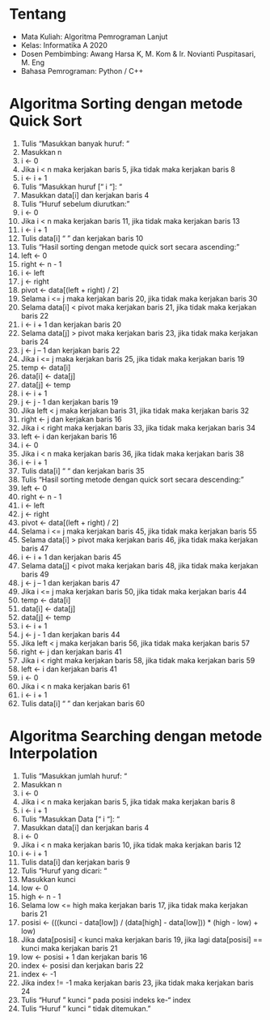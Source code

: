 # Tentang
- Mata Kuliah: Algoritma Pemrograman Lanjut
- Kelas: Informatika A 2020
- Dosen Pembimbing: Awang Harsa K, M. Kom & Ir. Novianti Puspitasari, M. Eng
- Bahasa Pemrograman: Python / C++

# Algoritma Sorting dengan metode Quick Sort
1.	Tulis “Masukkan banyak huruf: “
2.	Masukkan n
3.	i ← 0
4.	Jika i < n maka kerjakan baris 5, jika tidak maka kerjakan baris 8
5.	i ← i + 1
6.	Tulis “Masukkan huruf [“ i “]: “
7.	Masukkan data[i] dan kerjakan baris 4
8.	Tulis “Huruf sebelum diurutkan:”
9.	i ← 0
10.	Jika i < n maka kerjakan baris 11, jika tidak maka kerjakan baris 13
11.	i ← i + 1
12.	Tulis data[i] “ ” dan kerjakan baris 10
13.	Tulis “Hasil sorting dengan metode quick sort secara ascending:”
14.	left ← 0
15.	right ← n - 1
16.	i ← left
17.	j ← right
18.	pivot ← data[(left + right) / 2]
19.	Selama i <= j maka kerjakan baris 20, jika tidak maka kerjakan baris 30
20.	Selama data[i] < pivot maka kerjakan baris 21, jika tidak maka kerjakan baris 22
21.	i ← i + 1 dan kerjakan baris 20
22.	Selama data[j] > pivot maka kerjakan baris 23, jika tidak maka kerjakan baris 24
23.	j ← j – 1 dan kerjakan baris 22
24.	Jika i <= j maka kerjakan baris 25, jika tidak maka kerjakan baris 19
25.	temp ← data[i]
26.	data[i] ← data[j]
27.	data[j] ← temp
28.	i ← i + 1
29.	j ← j - 1 dan kerjakan baris 19
30.	Jika left < j maka kerjakan baris 31, jika tidak maka kerjakan baris 32
31.	right ← j dan kerjakan baris 16
32.	Jika i < right maka kerjakan baris 33, jika tidak maka kerjakan baris 34
33.	left ← i dan kerjakan baris 16
34.	i ← 0
35.	Jika i < n maka kerjakan baris 36, jika tidak maka kerjakan baris 38
36.	i ← i + 1
37.	Tulis data[i] “ “ dan kerjakan baris 35
38.	Tulis “Hasil sorting metode dengan quick sort secara descending:”
39.	left ← 0
40.	right ← n - 1
41.	i ← left
42.	j ← right
43.	pivot ← data[(left + right) / 2]
44.	Selama i <= j maka kerjakan baris 45, jika tidak maka kerjakan baris 55
45.	Selama data[i] > pivot maka kerjakan baris 46, jika tidak maka kerjakan baris 47
46.	i ← i + 1 dan kerjakan baris 45
47.	Selama data[j] < pivot maka kerjakan baris 48, jika tidak maka kerjakan baris 49
48.	j ← j – 1 dan kerjakan baris 47
49.	Jika i <= j maka kerjakan baris 50, jika tidak maka kerjakan baris 44
50.	temp ← data[i]
51.	data[i] ← data[j]
52.	data[j] ← temp
53.	i ← i + 1
54.	j ← j - 1 dan kerjakan baris 44
55.	Jika left < j maka kerjakan baris 56, jika tidak maka kerjakan baris 57
56.	right ← j dan kerjakan baris 41
57.	Jika i < right maka kerjakan baris 58, jika tidak maka kerjakan baris 59
58.	left ← i dan kerjakan baris 41
59.	i ← 0
60.	Jika i < n maka kerjakan baris 61
61.	i ← i + 1
62.	Tulis data[i] “ ” dan kerjakan baris 60

# Algoritma Searching dengan metode Interpolation
1.	Tulis “Masukkan jumlah huruf: “
2.	Masukkan n
3.	i ← 0
4.	Jika i < n maka kerjakan baris 5, jika tidak maka kerjakan baris 8
5.	i ← i + 1
6.	Tulis “Masukkan Data [“ i “]: “
7.	Masukkan data[i] dan kerjakan baris 4
8.	i ← 0
9.	Jika i < n maka kerjakan baris 10, jika tidak maka kerjakan baris 12
10.	i ← i + 1
11.	Tulis data[i] dan kerjakan baris 9
12.	Tulis “Huruf yang dicari: “
13.	Masukkan kunci
14.	low ← 0
15.	high ← n - 1
16.	Selama low <= high maka kerjakan baris 17, jika tidak maka kerjakan baris 21
17.	posisi ← (((kunci - data[low]) / (data[high] - data[low])) * (high - low) + low)
18.	Jika data[posisi] < kunci maka kerjakan baris 19, jika lagi data[posisi] == kunci maka kerjakan baris 21
19.	low ← posisi + 1 dan kerjakan baris 16
20.	index ← posisi dan kerjakan baris 22
21.	index ← -1
22.	Jika index != -1 maka kerjakan baris 23, jika tidak maka kerjakan baris 24
23.	Tulis “Huruf ” kunci “ pada posisi indeks ke-“ index
24.	Tulis “Huruf ” kunci “ tidak ditemukan.”
